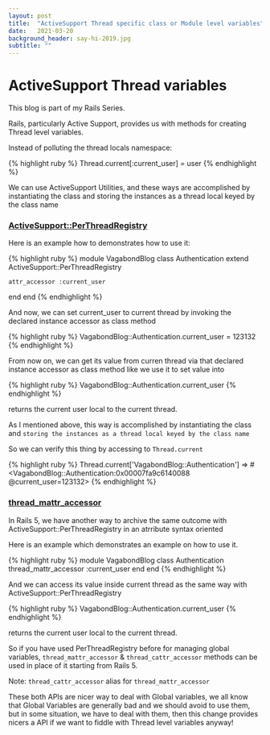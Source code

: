 ```yaml
---
layout: post
title:  "ActiveSupport Thread specific class or Module level variables"
date:   2021-03-20
background_header: say-hi-2019.jpg
subtitle: ""
---
```


# ActiveSupport Thread variables

This blog is part of my Rails Series.

Rails, particularly Active Support, provides us with methods for creating Thread level variables.

Instead of polluting the thread locals namespace:

{% highlight ruby %}
Thread.current[:current_user] = user
{% endhighlight %}

We can use ActiveSupport Utilities, and these ways are accomplished by instantiating the class and storing the instances as a thread local keyed by the class name

### [ActiveSupport::PerThreadRegistry](https://api.rubyonrails.org/classes/ActiveSupport/PerThreadRegistry.html)

Here is an example how to demonstrates how to use it:

{% highlight ruby %}
module VagabondBlog
  class Authentication
    extend ActiveSupport::PerThreadRegistry

    attr_accessor :current_user
  end
end
{% endhighlight %}

And now, we can set current_user to current thread by invoking the declared instance accessor as class method

{% highlight ruby %}
VagabondBlog::Authentication.current_user = 123132
{% endhighlight %}

From now on, we can get its value from curren thread via that declared instance accessor as class method like we use it to set value into

{% highlight ruby %}
VagabondBlog::Authentication.current_user
{% endhighlight %}

returns the current user local to the current thread.

As I mentioned above, this way is accomplished by instantiating the class and `storing the instances as a thread local keyed by the class name`

So we can verify this thing by accessing to `Thread.current`

{% highlight ruby %}
Thread.current['VagabondBlog::Authentication']
=> #<VagabondBlog::Authentication:0x00007fa9c6140088 @current_user=123132>
{% endhighlight %}

### [thread_mattr_accessor](https://api.rubyonrails.org/classes/Module.html#method-i-thread_mattr_accessor)

In Rails 5, we have another way to archive the same outcome with ActiveSupport::PerThreadRegistry in an atrribute syntax oriented

Here is an example which demonstrates an example on how to use it.

{% highlight ruby %}
module VagabondBlog
  class Authentication
    thread_mattr_accessor :current_user
  end
end
{% endhighlight %}

And we can access its value inside current thread as the same way with ActiveSupport::PerThreadRegistry

{% highlight ruby %}
VagabondBlog::Authentication.current_user
{% endhighlight %}

returns the current user local to the current thread.

So if you have used PerThreadRegistry before for managing global variables, `thread_mattr_accessor` & `thread_cattr_accessor` methods can be used in place of it starting from Rails 5.

Note: `thread_cattr_accessor` alias for `thread_mattr_accessor`

These both APIs are nicer way to deal with Global variables, we all know that Global Variables are generally bad and we should avoid to use them, but in some situation, we have to deal with them, then this change provides nicers a API if we want to fiddle with Thread level variables anyway!
